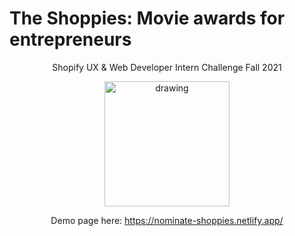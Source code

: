 # The Shoppies: Movie awards for entrepreneurs
<div align="center">Shopify UX & Web Developer Intern Challenge Fall 2021

<p>
<img src="https://www.flaticon.com/svg/vstatic/svg/1038/1038100.svg?token=exp=1620623419~hmac=34d6e31275fdcfe77b4cf829bb177acd" alt="drawing" width="200"/>
</>

Demo page here: https://nominate-shoppies.netlify.app/</div>
